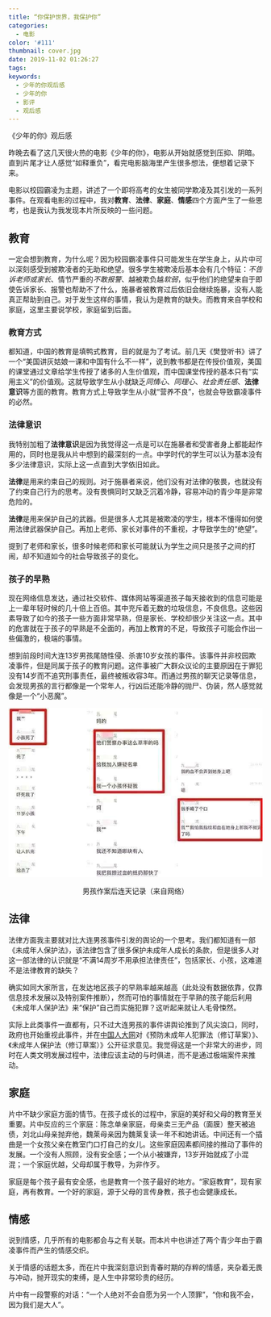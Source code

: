 ```yaml
---
title: “你保护世界，我保护你”
categories:
  - 电影
color: '#111'
thumbnail: cover.jpg
date: 2019-11-02 01:26:27
tags:
keywords:
  - 少年的你观后感
  - 少年的你
  - 影评
  - 观后感
---
```


《少年的你》观后感

<!-- more -->

昨晚去看了这几天很火热的电影《少年的你》，电影从开始就感觉到压抑、阴暗。直到片尾才让人感觉“如释重负”，看完电影脑海里产生很多想法，便想着记录下来。

电影以校园霸凌为主题，讲述了一个即将高考的女生被同学欺凌及其引发的一系列事件。在观看电影的过程中，我对**教育**、**法律**、**家庭**、**情感**四个方面产生了一些思考，也是我认为我发现本片所反映的一些问题。

## 教育

一定会想到教育，为什么呢？因为校园霸凌事件只可能发生在学生身上，从片中可以深刻感受到被欺凌者的无助和绝望。很多学生被欺凌后基本会有几个特征：*不告诉老师或家长*、情节严重的*不敢报警*、越被欺负越*软弱*，似乎他们的绝望来自于即使告诉家长、报警也帮助不了什么，施暴者被教育过后依旧会继续施暴，没有人能真正帮助到自己。对于发生这样的事情，我认为是教育的缺失。而教育来自学校和家庭，这里主要说学校，家庭留到后面。

### 教育方式

都知道，中国的教育是填鸭式教育，目的就是为了考试。前几天《樊登听书》讲了一个“美国讲灰姑娘一课和中国有什么不一样”，说到教书都是在传授价值观，美国的课堂通过文章给学生传授了诸多的人生价值观，而中国课堂传授的基本只有“实用主义”的价值观。这就导致学生从小就缺乏*同情心*、*同理心*、*社会责任感*、**法律意识**等方面的教育。教育方式上导致学生从小就“营养不良”，也就会导致霸凌事件的必然。

### 法律意识

我特别加粗了**法律意识**是因为我觉得这一点是可以在施暴者和受害者身上都能起作用的，同时也是我从片中想到的最深刻的一点。中学时代的学生可以认为基本没有多少法律意识，实际上这一点直到大学依旧如此。

**法律**是用来约束自己的规则。对于施暴者来说，他们没有对法律的敬畏，也就没有了约束自己行为的思考。没有畏惧同时又缺乏沉着冷静，容易冲动的青少年是非常危险的。

**法律**是用来保护自己的武器。但是很多人尤其是被欺凌的学生，根本不懂得如何使用法律武器保护自己。再加上老师、家长对事件的不重视，才导致学生的“绝望”。

提到了老师和家长，很多时候老师和家长可能就认为学生之间只是孩子之间的打闹，却不知道如今的社会导致孩子的变化。

### 孩子的早熟

现在网络信息发达，通过社交软件、媒体网站等渠道孩子每天接收到的信息可能是上一辈年轻时候的几十倍上百倍。其中充斥着无数的垃圾信息，不良信息。这些因素导致了如今的孩子一些方面非常早熟，但是家长、学校却很少关注这一点。其中的危害就在于孩子的早熟是不全面的，再加上教育的不足，导致孩子可能会作出一些偏激的，极端的事情。

想到前段时间大连13岁男孩尾随性侵、杀害10岁女孩的事件。该事件并非校园欺凌事件，但是同属于孩子的教育问题。这件事被广大群众议论的主要原因在于罪犯没有14岁而不追究刑事责任，最终被叛收容3年。而通过男孩的聊天记录等信息，会发现男孩的言行都像是一个常年人，行凶后还能冷静的抛尸、伪装，然人感觉就像是一个“小恶魔”。

![图片来自网络](./1.jpg)

<center>男孩作案后连天记录（来自网络）</center>

## 法律

法律方面我主要就对比大连男孩事件引发的舆论的一个思考。我们都知道有一部《未成年人保护法》，该法律包含了很多保护未成年人成长的条款，但是很多人对这一部法律的认识就是“不满14周岁不用承担法律责任”，包括家长、小孩，这难道不是法律教育的缺失？

确实如同大家所言，在发达地区孩子的早熟率越来越高（此处没有数据依靠，仅靠信息技术发展以及特别案件推断），然而可怕的事情就在于早熟的孩子能后利用《未成年人保护法》来“保护”自己而实施犯罪？这听起来就让人毛骨悚然。

实际上此类事件一直都有，只不过大连男孩的事件讲舆论推到了风尖浪口，同时，政府也开始重视此事件，并在[中国人大网](http://www.npc.gov.cn/npc/c8176/flcazqyj.shtml)对《预防未成年人犯罪法（修订草案）》、《未成年人保护法（修订草案）》公开征求意见。我觉得这是一个非常大的进步，同时在人类文明发展过程中，法律应该主动的与时俱进，而不是通过极端案件来推动。

## 家庭

片中不缺少家庭方面的情节。在孩子成长的过程中，家庭的美好和父母的教育至关重要。片中反应的三个家庭：陈念单亲家庭，母亲卖三无产品（面膜）整天被追债，刘北山母亲抛弃他，魏莱母亲因为魏莱复读一年不和她讲话。中间还有一个插曲是一个女孩父亲在教室门口打自己的女儿。这些家庭因素都间接的推动了事件的发展。一个没有人照顾，没有安全感；一个从小被嫌弃，13岁开始就成了小混混；一个家庭优越，父母却属于教导，为非作歹。

家庭是每个孩子最有安全感，也是教育一个孩子最好的地方。“家庭教育”，现有家庭，再有教育。一个好的家庭，源于父母的言传身教，孩子也会健康成长。

## 情感

说到情感，几乎所有的电影都会与之有关联。而本片中也讲述了两个青少年由于霸凌事件而产生的情感交织。

关于情感的话题太多，而在片中我深刻意识到青春时期的存粹的情感，夹杂着无畏与冲动，抛开现实的束缚，是人生中非常珍贵的经历。

片中有一段警察的对话：“一个人绝对不会自愿为另一个人顶罪”，“你和我不会，因为我们是大人”。
